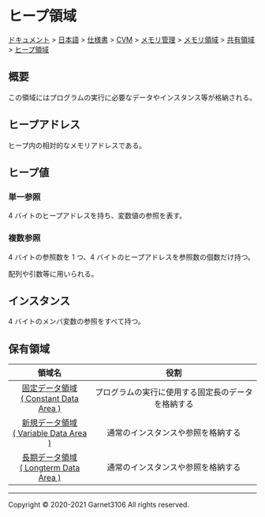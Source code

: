 # ヒープ領域

[ドキュメント](../../../../../../../index.md) > [日本語](../../../../../../index.md) > [仕様書](../../../../../index.md) > [CVM](../../../../index.md) > [メモリ管理](../../../index.md) > [メモリ領域](../../index.md) > [共有領域](../index.md) > [ヒープ領域](./index.md)

## 概要

この領域にはプログラムの実行に必要なデータやインスタンス等が格納される。

## ヒープアドレス

ヒープ内の相対的なメモリアドレスである。

## ヒープ値

### 単一参照

4 バイトのヒープアドレスを持ち、変数値の参照を表す。

### 複数参照

4 バイトの参照数を 1 つ、4 バイトのヒープアドレスを参照数の個数だけ持つ。

配列や引数等に用いられる。

## インスタンス

4 バイトのメンバ変数の参照をすべて持つ。

## 保有領域

|領域名|役割|
|:-:|:-:|
|[固定データ領域<br>( Constant Data Area )](./constant/index.md)|プログラムの実行に使用する固定長のデータを格納する|
|[新規データ領域<br>( Variable Data Area )](./new/index.md)|通常のインスタンスや参照を格納する|
|[長期データ領域<br>( Longterm Data Area )](./longterm/index.md)|通常のインスタンスや参照を格納する|

---

Copyright © 2020-2021 Garnet3106 All rights reserved.
